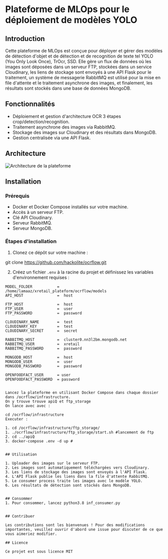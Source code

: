# Plateforme de MLOps pour le déploiement de modèles YOLO

## Introduction

Cette plateforme de MLOps est conçue pour déployer et gérer des modèles de détection d'objet et de détection et de recognition de texte tel YOLO (You Only Look Once), TrOcr, SSD. Elle gère un flux de données où les images sont déposées dans un serveur FTP, stockées dans un service Cloudinary, les liens de stockage sont envoyés à une API Flask pour le traitement, un système de messagerie RabbitMQ est utilisé pour la mise en file d'attente et le traitement asynchrone des images, et finalement, les résultats sont stockés dans une base de données MongoDB.

## Fonctionnalités

- Déploiement et gestion d'architecture OCR 3 étapes crop/detection/recognition.
- Traitement asynchrone des images via RabbitMQ.
- Stockage des images sur Cloudinary et des résultats dans MongoDB.
- Gestion centralisée via une API Flask.

## Architecture

![Architecture de la plateforme](architecture.png)

## Installation

### Prérequis

- Docker et Docker Compose installés sur votre machine.
- Accès à un serveur FTP.
- Clé API Cloudinary.
- Serveur RabbitMQ.
- Serveur MongoDB.

### Étapes d'installation

1. Clonez ce dépôt sur votre machine :

git clone https://github.com/hackolite/ocrflow.git

2. Créez un fichier `.env` à la racine du projet et définissez les variables d'environnement requises :
```dotenv
MODEL_FOLDER           =  /home/lamaaz/xretail_plateform/ocrflow/models
API_HOST               =  host

FTP_HOST               =  host
FTP_USER               =  user
FTP_PASSWORD           =  password

CLOUDINARY_NAME        =  test
CLOUDINARY_KEY         =  test
CLOUDINARY_SECRET      =  secret

RABBITMQ_HOST          =  cluster0.nn3l2bm.mongodb.net
RABBITMQ_USER          =  xretail
RABBITMQ_PASSWORD      =  password

MONGODB_HOST           =  host
MONGODB_USER           =  user
MONGODB_PASSWORD       =  password

OPENFOODFACT_USER      = user
OPENFOODFACT_PASSWORD  = password


Lancez la plateforme en utilisant Docker Compose dans chaque dossier dans /ocrflow/infrastructure.
On y trouve trouve apiQ et ftp_storage
On lance avec avec :

cd /ocrflow/infrastructure
Executer :

1. cd /ocrflow/infrastructure/ftp_storage/
1. ./ocrflow/infrastructure/ftp_storage/start.sh #lancement de ftp
2. cd ../apiQ
3. docker-compose .env -d up #


## Utilisation

1. Uploader des images sur le serveur FTP.
2. Les images sont automatiquement téléchargées vers Cloudinary.
3. Les liens de stockage des images sont envoyés à l'API Flask.
4. L'API Flask publie les liens dans la file d'attente RabbitMQ.
5. Le consumer process traite les images avec le modèle YOLO.
6. Les résultats de détection sont stockés dans MongoDB.


## Consommer
1. Pour consommer, lancez python3.8 inf_consumer.py


## Contribuer

Les contributions sont les bienvenues ! Pour des modifications importantes, veuillez ouvrir d'abord une issue pour discuter de ce que vous aimeriez modifier.

## Licence

Ce projet est sous licence MIT
